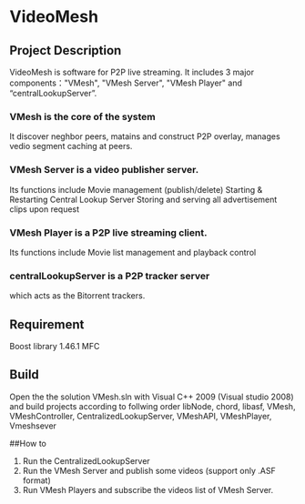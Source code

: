 # VideoMesh

## Project Description

VideoMesh is software for P2P live streaming.
It includes 3 major components："VMesh", "VMesh Server", "VMesh Player" and “centralLookupServer”.

### VMesh is the core of the system
It discover neghbor peers, matains and construct P2P overlay, manages vedio segment caching at peers.

### VMesh Server is a video publisher server.
Its functions include
Movie management (publish/delete)
Starting & Restarting Central Lookup Server
Storing and serving all advertisement clips upon request

### VMesh Player is a P2P live streaming client.
Its functions include
Movie list management and playback control

### centralLookupServer is a P2P tracker server
which acts as the Bitorrent trackers.

## Requirement
Boost library 1.46.1
MFC

## Build
Open the the solution VMesh.sln with Visual C++ 2009 (Visual studio 2008) and build projects according to follwing  order
libNode, chord, libasf, VMesh, VMeshController, CentralizedLookupServer, VMeshAPI, VMeshPlayer, Vmeshsever

##How to
1) Run the CentralizedLookupServer
2) Run the VMesh Server and publish some videos (support only .ASF format)
3) Run VMesh Players and subscribe the videos list of VMesh Server.

